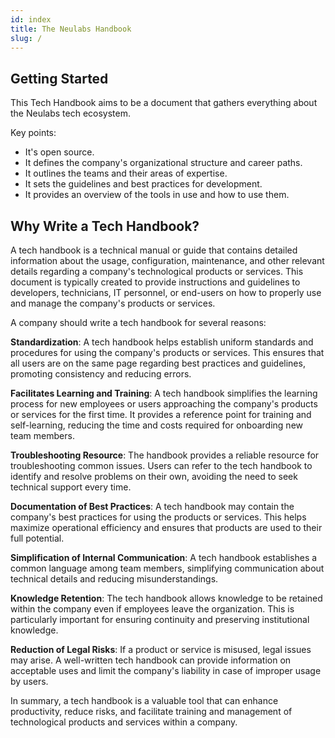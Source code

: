 ```yaml
---
id: index
title: The Neulabs Handbook
slug: /
---
```


## Getting Started

This Tech Handbook aims to be a document that gathers everything about the Neulabs tech ecosystem.

Key points:

- It's open source.
- It defines the company's organizational structure and career paths.
- It outlines the teams and their areas of expertise.
- It sets the guidelines and best practices for development.
- It provides an overview of the tools in use and how to use them.


## Why Write a Tech Handbook?

A tech handbook is a technical manual or guide that contains detailed information about the usage, configuration, maintenance, and other relevant details regarding a company's technological products or services. This document is typically created to provide instructions and guidelines to developers, technicians, IT personnel, or end-users on how to properly use and manage the company's products or services.

A company should write a tech handbook for several reasons:

**Standardization**: A tech handbook helps establish uniform standards and procedures for using the company's products or services. This ensures that all users are on the same page regarding best practices and guidelines, promoting consistency and reducing errors.

**Facilitates Learning and Training**: A tech handbook simplifies the learning process for new employees or users approaching the company's products or services for the first time. It provides a reference point for training and self-learning, reducing the time and costs required for onboarding new team members.

**Troubleshooting Resource**: The handbook provides a reliable resource for troubleshooting common issues. Users can refer to the tech handbook to identify and resolve problems on their own, avoiding the need to seek technical support every time.

**Documentation of Best Practices**: A tech handbook may contain the company's best practices for using the products or services. This helps maximize operational efficiency and ensures that products are used to their full potential.

**Simplification of Internal Communication**: A tech handbook establishes a common language among team members, simplifying communication about technical details and reducing misunderstandings.

**Knowledge Retention**: The tech handbook allows knowledge to be retained within the company even if employees leave the organization. This is particularly important for ensuring continuity and preserving institutional knowledge.

**Reduction of Legal Risks**: If a product or service is misused, legal issues may arise. A well-written tech handbook can provide information on acceptable uses and limit the company's liability in case of improper usage by users.

In summary, a tech handbook is a valuable tool that can enhance productivity, reduce risks, and facilitate training and management of technological products and services within a company.